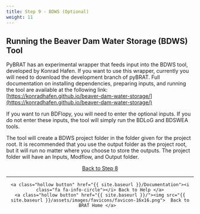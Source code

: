 ```yaml
---
title: Step 9 - BDWS (Optional)
weight: 11
---
```


## Running the Beaver Dam Water Storage (BDWS) Tool

PyBRAT has an experimental wrapper that feeds input into the BDWS tool, developed by Konrad Hafen. If you want to use this wrapper, currently you will need to download the development branch of pyBRAT. Full documentation on installing dependencies, preparing inputs, and running the tool are available at the following link: [https://konradhafen.github.io/beaver-dam-water-storage/](https://konradhafen.github.io/beaver-dam-water-storage/)

If you want to run BDFlopy, you will need to enter the optional inputs. If you do not enter these inputs, the tool will simply run the BDLoG and BDSWEA tools.

The tool will create a BDWS project folder in the folder given for the project root. It is recommended that you use the output folder as the project root, but it will run no matter where you choose to store the outputs. The project folder will have an Inputs, Modflow, and Output folder.

<div align="center">
	<a class="hollow button" href="{{ site.baseurl }}/Documentation/Tutorials/StepByStep/8-LayerPackageGenerator"><i class="fa fa-arrow-circle-left"></i> Back to Step 8 </a>
</div>	

------
<div align="center">

	<a class="hollow button" href="{{ site.baseurl }}/Documentation"><i class="fa fa-info-circle"></i> Back to Help </a>
	<a class="hollow button" href="{{ site.baseurl }}/"><img src="{{ site.baseurl }}/assets/images/favicons/favicon-16x16.png">  Back to BRAT Home </a>  
</div>